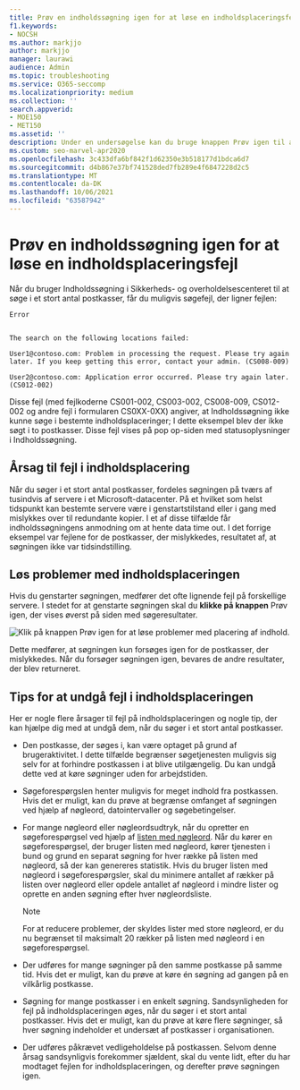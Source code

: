 ```yaml
---
title: Prøv en indholdssøgning igen for at løse en indholdsplaceringsfejl
f1.keywords:
- NOCSH
ms.author: markjjo
author: markjjo
manager: laurawi
audience: Admin
ms.topic: troubleshooting
ms.service: O365-seccomp
ms.localizationpriority: medium
ms.collection: ''
search.appverid:
- MOE150
- MET150
ms.assetid: ''
description: Under en undersøgelse kan du bruge knappen Prøv igen til at løse problemer med indholdssøgninger, der har fejl med indholdsplaceringen.
ms.custom: seo-marvel-apr2020
ms.openlocfilehash: 3c433dfa6bf842f1d62350e3b518177d1bdca6d7
ms.sourcegitcommit: d4b867e37bf741528ded7fb289e4f6847228d2c5
ms.translationtype: MT
ms.contentlocale: da-DK
ms.lasthandoff: 10/06/2021
ms.locfileid: "63587942"
---
```

# <a name="retry-a-content-search-to-resolve-a-content-location-error"></a>Prøv en indholdssøgning igen for at løse en indholdsplaceringsfejl

Når du bruger Indholdssøgning i Sikkerheds- og overholdelsescenteret til at søge i et stort antal postkasser, får du muligvis søgefejl, der ligner fejlen:

```text
Error


The search on the following locations failed:

User1@contoso.com: Problem in processing the request. Please try again later. If you keep getting this error, contact your admin. (CS008-009)

User2@contoso.com: Application error occurred. Please try again later. (CS012-002)
```

Disse fejl (med fejlkoderne CS001-002, CS003-002, CS008-009, CS012-002 og andre fejl i formularen CS0XX-0XX) angiver, at Indholdssøgning ikke kunne søge i bestemte indholdsplaceringer; I dette eksempel blev der ikke søgt i to postkasser. Disse fejl vises på pop op-siden med statusoplysninger i Indholdssøgning.

## <a name="cause-of-content-location-errors"></a>Årsag til fejl i indholdsplacering

Når du søger i et stort antal postkasser, fordeles søgningen på tværs af tusindvis af servere i et Microsoft-datacenter. På et hvilket som helst tidspunkt kan bestemte servere være i genstartstilstand eller i gang med mislykkes over til redundante kopier. I et af disse tilfælde får indholdssøgningens anmodning om at hente data time out. I det forrige eksempel var fejlene for de postkasser, der mislykkedes, resultatet af, at søgningen ikke var tidsindstilling.

## <a name="resolving-content-location-errors"></a>Løs problemer med indholdsplaceringen

Hvis du genstarter søgningen, medfører det ofte lignende fejl på forskellige servere. I stedet for at genstarte søgningen skal du **klikke på knappen** Prøv igen, der vises øverst på siden med søgeresultater.

![Klik på knappen Prøv igen for at løse problemer med placering af indhold.](../media/retrycontentsearch3.png)

Dette medfører, at søgningen kun forsøges igen for de postkasser, der mislykkedes. Når du forsøger søgningen igen, bevares de andre resultater, der blev returneret.

## <a name="tips-to-avoid-content-location-errors"></a>Tips for at undgå fejl i indholdsplaceringen

Her er nogle flere årsager til fejl på indholdsplaceringen og nogle tip, der kan hjælpe dig med at undgå dem, når du søger i et stort antal postkasser.

- Den postkasse, der søges i, kan være optaget på grund af brugeraktivitet. I dette tilfælde begrænser søgetjenesten muligvis sig selv for at forhindre postkassen i at blive utilgængelig. Du kan undgå dette ved at køre søgninger uden for arbejdstiden.

- Søgeforespørgslen henter muligvis for meget indhold fra postkassen. Hvis det er muligt, kan du prøve at begrænse omfanget af søgningen ved hjælp af nøgleord, datointervaller og søgebetingelser.

- For mange nøgleord eller nøgleordsudtryk, når du opretter en søgeforespørgsel ved hjælp af [listen med nøgleord](view-keyword-statistics-for-content-search.md#get-keyword-statistics-for-searches). Når du kører en søgeforespørgsel, der bruger listen med nøgleord, kører tjenesten i bund og grund en separat søgning for hver række på listen med nøgleord, så der kan genereres statistik. Hvis du bruger listen med nøgleord i søgeforespørgsler, skal du minimere antallet af rækker på listen over nøgleord eller opdele antallet af nøgleord i mindre lister og oprette en anden søgning efter hver nøgleordsliste.

  > [!NOTE]
  > For at reducere problemer, der skyldes lister med store nøgleord, er du nu begrænset til maksimalt 20 rækker på listen med nøgleord i en søgeforespørgsel.

- Der udføres for mange søgninger på den samme postkasse på samme tid. Hvis det er muligt, kan du prøve at køre én søgning ad gangen på en vilkårlig postkasse.

- Søgning for mange postkasser i en enkelt søgning. Sandsynligheden for fejl på indholdsplaceringen øges, når du søger i et stort antal postkasser. Hvis det er muligt, kan du prøve at køre flere søgninger, så hver søgning indeholder et undersæt af postkasser i organisationen.

- Der udføres påkrævet vedligeholdelse på postkassen. Selvom denne årsag sandsynligvis forekommer sjældent, skal du vente lidt, efter du har modtaget fejlen for indholdsplaceringen, og derefter prøve søgningen igen.
